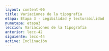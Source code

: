 ```yaml
---
layout: content-06
title: Variaciones de la tipografía
etapa: Etapa 3 - Legibilidad y lecturabilidad
numetapa: etapa3
leccion: Variaciones de la tipografía
anterior: lecc-42
siguiente: lecc-44
active: Inclinación
---
```


<div class="col-md-4 extracto">

</div>

<div class="col-md-8">

	

</div>